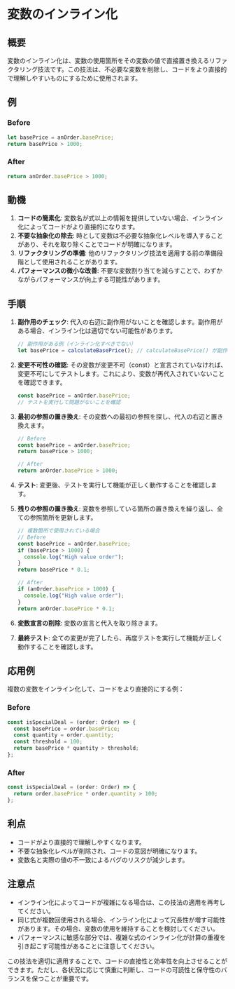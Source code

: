 # 変数のインライン化

## 概要

変数のインライン化は、変数の使用箇所をその変数の値で直接置き換えるリファクタリング技法です。この技法は、不必要な変数を削除し、コードをより直接的で理解しやすいものにするために使用されます。

## 例

### Before

```typescript
let basePrice = anOrder.basePrice;
return basePrice > 1000;
```

### After

```typescript
return anOrder.basePrice > 1000;
```

## 動機

1. **コードの簡素化**: 変数名が式以上の情報を提供していない場合、インライン化によってコードがより直接的になります。
2. **不要な抽象化の除去**: 時として変数は不必要な抽象化レベルを導入することがあり、それを取り除くことでコードが明確になります。
3. **リファクタリングの準備**: 他のリファクタリング技法を適用する前の準備段階として使用されることがあります。
4. **パフォーマンスの微小な改善**: 不要な変数割り当てを減らすことで、わずかながらパフォーマンスが向上する可能性があります。

## 手順

1. **副作用のチェック**:
   代入の右辺に副作用がないことを確認します。副作用がある場合、インライン化は適切でない可能性があります。

   ```typescript
   // 副作用がある例（インライン化すべきでない）
   let basePrice = calculateBasePrice(); // calculateBasePrice() が副作用を持つ可能性
   ```

2. **変更不可性の確認**:
   その変数が変更不可（const）と宣言されていなければ、変更不可にしてテストします。これにより、変数が再代入されていないことを確認できます。

   ```typescript
   const basePrice = anOrder.basePrice;
   // テストを実行して問題がないことを確認
   ```

3. **最初の参照の置き換え**:
   その変数への最初の参照を探し、代入の右辺と置き換えます。

   ```typescript
   // Before
   const basePrice = anOrder.basePrice;
   return basePrice > 1000;

   // After
   return anOrder.basePrice > 1000;
   ```

4. **テスト**:
   変更後、テストを実行して機能が正しく動作することを確認します。

5. **残りの参照の置き換え**:
   変数を参照している箇所の置き換えを繰り返し、全ての参照箇所を更新します。

   ```typescript
   // 複数箇所で使用されている場合
   // Before
   const basePrice = anOrder.basePrice;
   if (basePrice > 1000) {
     console.log("High value order");
   }
   return basePrice * 0.1;

   // After
   if (anOrder.basePrice > 1000) {
     console.log("High value order");
   }
   return anOrder.basePrice * 0.1;
   ```

6. **変数宣言の削除**:
   変数の宣言と代入を取り除きます。

7. **最終テスト**:
   全ての変更が完了したら、再度テストを実行して機能が正しく動作することを確認します。

## 応用例

複数の変数をインライン化して、コードをより直接的にする例：

### Before

```typescript
const isSpecialDeal = (order: Order) => {
  const basePrice = order.basePrice;
  const quantity = order.quantity;
  const threshold = 100;
  return basePrice * quantity > threshold;
};
```

### After

```typescript
const isSpecialDeal = (order: Order) => {
  return order.basePrice * order.quantity > 100;
};
```

## 利点

- コードがより直接的で理解しやすくなります。
- 不要な抽象化レベルが削除され、コードの意図が明確になります。
- 変数名と実際の値の不一致によるバグのリスクが減少します。

## 注意点

- インライン化によってコードが複雑になる場合は、この技法の適用を再考してください。
- 同じ式が複数回使用される場合、インライン化によって冗長性が増す可能性があります。その場合、変数の使用を維持することを検討してください。
- パフォーマンスに敏感な部分では、複雑な式のインライン化が計算の重複を引き起こす可能性があることに注意してください。

この技法を適切に適用することで、コードの直接性と効率性を向上させることができます。ただし、各状況に応じて慎重に判断し、コードの可読性と保守性のバランスを保つことが重要です。
